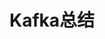 

# Kafka总结  

<!-- 

kafka为什么用TCP/IP
https://blog.csdn.net/qq_37865420/article/details/108323695
-->


<!-- 
★★★★★kafka重试
你可能用错了 kafka 的重试机制
https://hiddenpps.blog.csdn.net/article/details/114267171
kafka重试机制解读
https://blog.csdn.net/feelwing1314/article/details/81206506?utm_term=kafka%E9%87%8D%E5%8F%91%E6%9C%BA%E5%88%B6&utm_medium=distribute.pc_aggpage_search_result.none-task-blog-2~all~sobaiduweb~default-0-81206506&spm=3001.4430
-->
